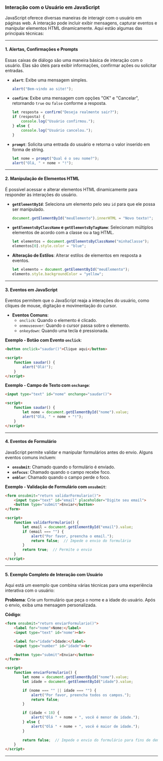 ### Interação com o Usuário em JavaScript

JavaScript oferece diversas maneiras de interagir com o usuário em páginas web. A interação pode incluir exibir mensagens, capturar eventos e manipular elementos HTML dinamicamente. Aqui estão algumas das principais técnicas:

---

#### 1. **Alertas, Confirmações e Prompts**

Essas caixas de diálogo são uma maneira básica de interação com o usuário. Elas são úteis para exibir informações, confirmar ações ou solicitar entradas.

- **`alert`**: Exibe uma mensagem simples.
    ```javascript
    alert("Bem-vindo ao site!");
    ```

- **`confirm`**: Exibe uma mensagem com opções "OK" e "Cancelar", retornando `true` ou `false` conforme a resposta.
    ```javascript
    let resposta = confirm("Deseja realmente sair?");
    if (resposta) {
        console.log("Usuário confirmou.");
    } else {
        console.log("Usuário cancelou.");
    }
    ```

- **`prompt`**: Solicita uma entrada do usuário e retorna o valor inserido em forma de string.
    ```javascript
    let nome = prompt("Qual é o seu nome?");
    alert("Olá, " + nome + "!");
    ```

---

#### 2. **Manipulação de Elementos HTML**

É possível acessar e alterar elementos HTML dinamicamente para responder às interações do usuário.

- **`getElementById`**: Seleciona um elemento pelo seu `id` para que ele possa ser manipulado.
    ```javascript
    document.getElementById("meuElemento").innerHTML = "Novo texto!";
    ```

- **`getElementsByClassName` e `getElementsByTagName`**: Selecionam múltiplos elementos de acordo com a classe ou a tag HTML.
    ```javascript
    let elementos = document.getElementsByClassName("minhaClasse");
    elementos[0].style.color = "blue";
    ```

- **Alteração de Estilos**: Alterar estilos de elementos em resposta a eventos.
    ```javascript
    let elemento = document.getElementById("meuElemento");
    elemento.style.backgroundColor = "yellow";
    ```

---

#### 3. **Eventos em JavaScript**

Eventos permitem que o JavaScript reaja a interações do usuário, como cliques de mouse, digitação e movimentação do cursor.

- **Eventos Comuns**:
  - `onclick`: Quando o elemento é clicado.
  - `onmouseover`: Quando o cursor passa sobre o elemento.
  - `onkeydown`: Quando uma tecla é pressionada.

**Exemplo - Botão com Evento `onclick`**:
```html
<button onclick="saudar()">Clique aqui</button>

<script>
    function saudar() {
        alert("Olá!");
    }
</script>
```

**Exemplo - Campo de Texto com `onchange`**:
```html
<input type="text" id="nome" onchange="saudar()">

<script>
    function saudar() {
        let nome = document.getElementById("nome").value;
        alert("Olá, " + nome + "!");
    }
</script>
```

---

#### 4. **Eventos de Formulário**

JavaScript permite validar e manipular formulários antes do envio. Alguns eventos comuns incluem:

- **`onsubmit`**: Chamado quando o formulário é enviado.
- **`onfocus`**: Chamado quando o campo recebe foco.
- **`onblur`**: Chamado quando o campo perde o foco.

**Exemplo - Validação de Formulário com `onsubmit`**:
```html
<form onsubmit="return validarFormulario()">
    <input type="text" id="email" placeholder="Digite seu email">
    <button type="submit">Enviar</button>
</form>

<script>
    function validarFormulario() {
        let email = document.getElementById("email").value;
        if (email === "") {
            alert("Por favor, preencha o email.");
            return false;  // Impede o envio do formulário
        }
        return true;  // Permite o envio
    }
</script>
```

---

#### 5. **Exemplo Completo de Interação com Usuário**

Aqui está um exemplo que combina várias técnicas para uma experiência interativa com o usuário:

**Problema**: Crie um formulário que peça o nome e a idade do usuário. Após o envio, exiba uma mensagem personalizada.

**Código**:
```html
<form onsubmit="return enviarFormulario()">
    <label for="nome">Nome:</label>
    <input type="text" id="nome"><br>

    <label for="idade">Idade:</label>
    <input type="number" id="idade"><br>

    <button type="submit">Enviar</button>
</form>

<script>
    function enviarFormulario() {
        let nome = document.getElementById("nome").value;
        let idade = document.getElementById("idade").value;

        if (nome === "" || idade === "") {
            alert("Por favor, preencha todos os campos.");
            return false;
        }

        if (idade < 18) {
            alert("Olá " + nome + ", você é menor de idade.");
        } else {
            alert("Olá " + nome + ", você é maior de idade.");
        }
        
        return false;  // Impede o envio do formulário para fins de demonstração
    }
</script>
```

---
